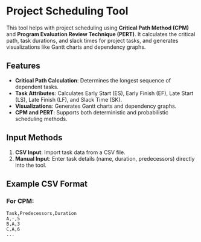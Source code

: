 # Project Scheduling Tool

This tool helps with project scheduling using **Critical Path Method (CPM)** and **Program Evaluation Review Technique (PERT)**. It calculates the critical path, task durations, and slack times for project tasks, and generates visualizations like Gantt charts and dependency graphs.

## Features
- **Critical Path Calculation**: Determines the longest sequence of dependent tasks.
- **Task Attributes**: Calculates Early Start (ES), Early Finish (EF), Late Start (LS), Late Finish (LF), and Slack Time (SK).
- **Visualizations**: Generates Gantt charts and dependency graphs.
- **CPM and PERT**: Supports both deterministic and probabilistic scheduling methods.

## Input Methods
1. **CSV Input**: Import task data from a CSV file.
2. **Manual Input**: Enter task details (name, duration, predecessors) directly into the tool.

## Example CSV Format

### For **CPM**:
```csv
Task,Predecessors,Duration
A,-,5
B,A,3
C,A,6
...
